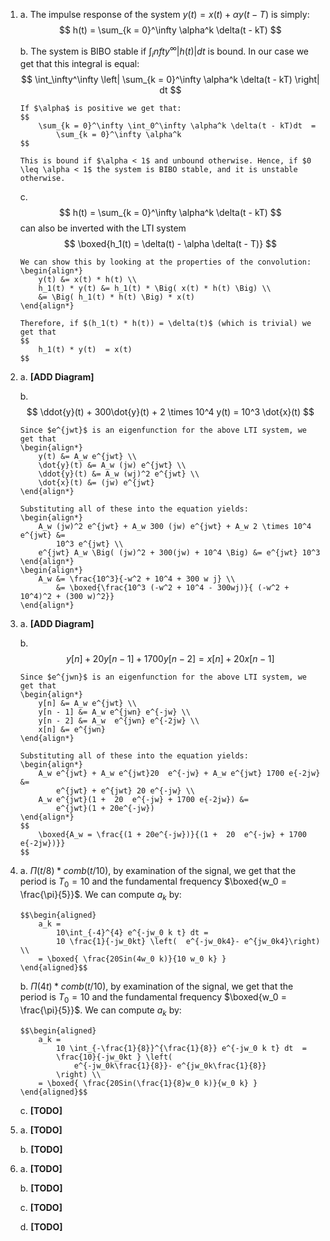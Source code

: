 <!--
The latex template is in default.latex.

To render to PDF, install pandoc and latex. Then, run make.
-->

1)  a.  The impulse response of the system $y(t) = x(t) + \alpha y(t - T)$ is simply: 
        $$
            h(t) = \sum_{k = 0}^\infty \alpha^k \delta(t - kT)
        $$
    
    b.  The system is BIBO stable if $\int_infty^\infty |h(t)|dt$ is bound. In our case we get that this integral is equal:
        $$
            \int_\infty^\infty \left| 
                \sum_{k = 0}^\infty \alpha^k \delta(t - kT)
            \right| dt
        $$
        
        If $\alpha$ is positive we get that:
        $$
            \sum_{k = 0}^\infty \int_0^\infty \alpha^k \delta(t - kT)dt  = 
                \sum_{k = 0}^\infty \alpha^k
        $$ 
        
        This is bound if $\alpha < 1$ and unbound otherwise. Hence, if $0 \leq \alpha < 1$ the system is BIBO stable, and it is unstable otherwise.
        
    c.  $$
            h(t) = \sum_{k = 0}^\infty \alpha^k \delta(t - kT)
        $$ 
        can also be inverted with the LTI system
        $$
            \boxed{h_1(t) = \delta(t) - \alpha \delta(t - T)}
        $$
        
        We can show this by looking at the properties of the convolution:
        \begin{align*}
            y(t) &= x(t) * h(t) \\
            h_1(t) * y(t) &= h_1(t) * \Big( x(t) * h(t) \Big) \\
            &= \Big( h_1(t) * h(t) \Big) * x(t)
        \end{align*}
        
        Therefore, if $(h_1(t) * h(t)) = \delta(t)$ (which is trivial) we get that 
        $$
            h_1(t) * y(t)  = x(t)
        $$

2)  a.  **[ADD Diagram]**
    
    b.  $$
            \ddot{y}(t) + 300\dot{y}(t) + 2 \times 10^4 y(t) = 10^3 \dot{x}(t)
        $$

        Since $e^{jwt}$ is an eigenfunction for the above LTI system, we get that 
        \begin{align*}
            y(t) &= A_w e^{jwt} \\
            \dot{y}(t) &= A_w (jw) e^{jwt} \\
            \ddot{y}(t) &= A_w (wj)^2 e^{jwt} \\
            \dot{x}(t) &= (jw) e^{jwt}
        \end{align*}
        
        Substituting all of these into the equation yields:
        \begin{align*}
            A_w (jw)^2 e^{jwt} + A_w 300 (jw) e^{jwt} + A_w 2 \times 10^4 e^{jwt} &= 
                10^3 e^{jwt} \\
            e^{jwt} A_w \Big( (jw)^2 + 300(jw) + 10^4 \Big) &= e^{jwt} 10^3
        \end{align*}
        \begin{align*}
            A_w &= \frac{10^3}{-w^2 + 10^4 + 300 w j} \\
                &= \boxed{\frac{10^3 (-w^2 + 10^4 - 300wj)}{ (-w^2 + 10^4)^2 + (300 w)^2}}
        \end{align*}

3)  a.  **[ADD Diagram]**

    b.  $$
            y[n] + 20 y[n - 1] + 1700 y[n - 2] = x[n] + 20x[n-1]
        $$ 
        
        Since $e^{jwn}$ is an eigenfunction for the above LTI system, we get that 
        \begin{align*}
            y[n] &= A_w e^{jwt} \\
            y[n - 1] &= A_w e^{jwn} e^{-jw} \\
            y[n - 2] &= A_w  e^{jwn} e^{-2jw} \\
            x[n] &= e^{jwn}
        \end{align*}
        
        Substituting all of these into the equation yields:
        \begin{align*}
            A_w e^{jwt} + A_w e^{jwt}20  e^{-jw} + A_w e^{jwt} 1700 e{-2jw} &= 
                e^{jwt} + e^{jwt} 20 e^{-jw} \\
            A_w e^{jwt}(1 +  20  e^{-jw} + 1700 e{-2jw}) &=
                e^{jwt}(1 + 20e^{-jw})
        \end{align*}
        $$
            \boxed{A_w = \frac{(1 + 20e^{-jw})}{(1 +  20  e^{-jw} + 1700 e{-2jw})}}
        $$

4)  a. $\Pi(t / 8) * comb(t / 10)$, by examination of the signal, we get that the period is $T_0  = 10$ and the fundamental frequency $\boxed{w_0 = \frac{\pi}{5}}$. We can compute $a_k$ by:

        $$\begin{aligned}
            a_k = 
                10\int_{-4}^{4} e^{-jw_0 k t} dt = 
                10 \frac{1}{-jw_0kt} \left(  e^{-jw_0k4}- e^{jw_0k4}\right) \\
            = \boxed{ \frac{20Sin(4w_0 k)}{10 w_0 k} } 
        \end{aligned}$$

    b.  $\Pi(4t) * comb(t / 10)$, by examination of the signal, we get that the period is $T_0  = 10$ and the fundamental frequency $\boxed{w_0 = \frac{\pi}{5}}$. We can compute $a_k$ by:

        $$\begin{aligned}
            a_k = 
                10 \int_{-\frac{1}{8}}^{\frac{1}{8}} e^{-jw_0 k t} dt  = 
                \frac{10}{-jw_0kt } \left( 
                    e^{-jw_0k\frac{1}{8}}- e^{jw_0k\frac{1}{8}}
                \right) \\
            = \boxed{ \frac{20Sin(\frac{1}{8}w_0 k)}{w_0 k} }
        \end{aligned}$$

    c.  **[TODO]**

5.  a.  **[TODO]** 
    
    b.  **[TODO]**

6.  a.  **[TODO]**
    
    b.  **[TODO]** 
    
    c.  **[TODO]** 
    
    d.  **[TODO]**

